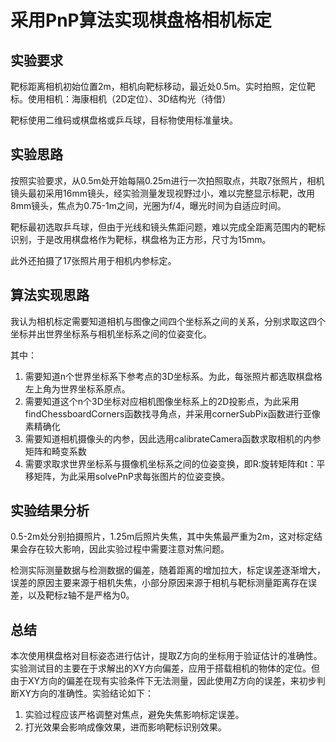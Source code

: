 # 采用PnP算法实现棋盘格相机标定

## 实验要求

靶标距离相机初始位置2m，相机向靶标移动，最近处0.5m。实时拍照，定位靶标。使用相机：海康相机（2D定位）、3D结构光（待借）

靶标使用二维码或棋盘格或乒乓球，目标物使用标准量块。

## 实验思路

按照实验要求，从0.5m处开始每隔0.25m进行一次拍照取点，共取7张照片，相机镜头最初采用16mm镜头，经实验测量发现视野过小，难以完整显示标靶，改用8mm镜头，焦点为0.75-1m之间，光圈为f/4，曝光时间为自适应时间。

靶标最初选取乒乓球，但由于光线和镜头焦距问题，难以完成全距离范围内的靶标识别，于是改用棋盘格作为靶标，棋盘格为正方形，尺寸为15mm。

此外还拍摄了17张照片用于相机内参标定。

## 算法实现思路



我认为相机标定需要知道相机与图像之间四个坐标系之间的关系，分别求取这四个坐标并出世界坐标系与相机坐标系之间的位姿变化。

其中：

1. 需要知道n个世界坐标系下参考点的3D坐标系。为此，每张照片都选取棋盘格左上角为世界坐标系原点。
2. 需要知道这个n个3D坐标对应相机图像坐标系上的2D投影点，为此采用findChessboardCorners函数找寻角点，并采用cornerSubPix函数进行亚像素精确化
3. 需要知道相机摄像头的内参，因此选用calibrateCamera函数求取相机的内参矩阵和畸变系数
4. 需要求取求世界坐标系与摄像机坐标系之间的位姿变换，即R:旋转矩阵和t：平移矩阵，为此采用solvePnP求每张图片的位姿变换。

## 实验结果分析

0.5-2m处分别拍摄照片，1.25m后照片失焦，其中失焦最严重为2m，这对标定结果会存在较大影响，因此实验过程中需要注意对焦问题。

​    检测实际测量数据与检测数据的偏差，随着距离的增加拉大，标定误差逐渐增大，误差的原因主要来源于相机失焦，小部分原因来源于相机与靶标测量距离存在误差，以及靶标z轴不是严格为0。



## 总结



​    本次使用棋盘格对目标姿态进行估计，提取Z方向的坐标用于验证估计的准确性。实验测试目的主要在于求解出的XY方向偏差，应用于搭载相机的物体的定位。但由于XY方向的偏差在现有实验条件下无法测量，因此使用Z方向的误差，来初步判断XY方向的准确性。实验结论如下：

1. 实验过程应该严格调整对焦点，避免失焦影响标定误差。
2. 打光效果会影响成像效果，进而影响靶标识别效果。
